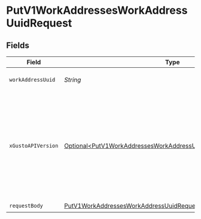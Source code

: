 # PutV1WorkAddressesWorkAddressUuidRequest


## Fields

| Field                                                                                                                                                                                                                        | Type                                                                                                                                                                                                                         | Required                                                                                                                                                                                                                     | Description                                                                                                                                                                                                                  |
| ---------------------------------------------------------------------------------------------------------------------------------------------------------------------------------------------------------------------------- | ---------------------------------------------------------------------------------------------------------------------------------------------------------------------------------------------------------------------------- | ---------------------------------------------------------------------------------------------------------------------------------------------------------------------------------------------------------------------------- | ---------------------------------------------------------------------------------------------------------------------------------------------------------------------------------------------------------------------------- |
| `workAddressUuid`                                                                                                                                                                                                            | *String*                                                                                                                                                                                                                     | :heavy_check_mark:                                                                                                                                                                                                           | The UUID of the work address                                                                                                                                                                                                 |
| `xGustoAPIVersion`                                                                                                                                                                                                           | [Optional\<PutV1WorkAddressesWorkAddressUuidHeaderXGustoAPIVersion>](../../models/operations/PutV1WorkAddressesWorkAddressUuidHeaderXGustoAPIVersion.md)                                                                     | :heavy_minus_sign:                                                                                                                                                                                                           | Determines the date-based API version associated with your API call. If none is provided, your application's [minimum API version](https://docs.gusto.com/embedded-payroll/docs/api-versioning#minimum-api-version) is used. |
| `requestBody`                                                                                                                                                                                                                | [PutV1WorkAddressesWorkAddressUuidRequestBody](../../models/operations/PutV1WorkAddressesWorkAddressUuidRequestBody.md)                                                                                                      | :heavy_check_mark:                                                                                                                                                                                                           | N/A                                                                                                                                                                                                                          |